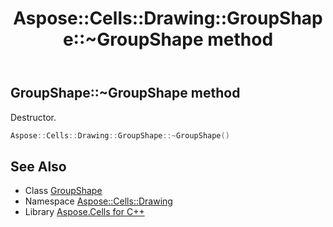 ﻿---
title: Aspose::Cells::Drawing::GroupShape::~GroupShape method
linktitle: ~GroupShape
second_title: Aspose.Cells for C++ API Reference
description: 'Aspose::Cells::Drawing::GroupShape::~GroupShape method. Destructor in C++.'
type: docs
weight: 200
url: /cpp/aspose.cells.drawing/groupshape/~groupshape/
---
## GroupShape::~GroupShape method


Destructor.

```cpp
Aspose::Cells::Drawing::GroupShape::~GroupShape()
```

## See Also

* Class [GroupShape](../)
* Namespace [Aspose::Cells::Drawing](../../)
* Library [Aspose.Cells for C++](../../../)
